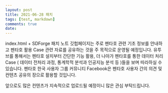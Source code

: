 ```yaml
---
layout: post
title: 2021-06-28 패치
tags: [test, markdown]
comments: true
date:
---
```



index.html + SDForge 패치 노트
깃헙페이지는 주로 펜타호 관련 기초 정보를 안내하고 펜타호 활용 Case 관련 자료를 공유하는 것을 주 목적으로 운영될 예정입니다.
유투브를 통해서는 펜타호 설치부터 간단한 기능 활용, 
더 나아가 펜타호를 통한 데이터 처리 Case ( 데이터 전처리 과정, 통계학적 분석과 인공지능 분석 등 )들을 보며 따라하실 수 있습니다.
펜타호 한국 사용자 그룹 커뮤니티 Facebook은 펜타호 사용자 간의 의견 및 컨텐츠 공유의 장으로 활용할 것입니다.

앞으로도 많은 컨텐츠가 지속적으로 업로드될 예정이니 많은 관심 부탁드립니다.
